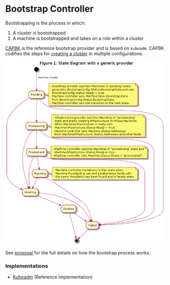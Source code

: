 # Bootstrap Controller
<!-- TODO -->
Bootstrapping is the process in which:

1. A cluster is bootstrapped
1. A machine is bootstrapped and takes on a role within a cluster

[CAPBK](https://github.com/kubernetes-sigs/cluster-api-bootstrap-provider-kubeadm) is the reference bootstrap provider and is based on `kubeadm`. CAPBK codifies the steps for [creating a cluster](https://kubernetes.io/docs/setup/production-environment/tools/kubeadm/create-cluster-kubeadm/) in multiple configurations.

![](../../../images/bootstrap-controller.png)

See [proposal](https://github.com/kubernetes-sigs/cluster-api/blob/master/docs/proposals/20190610-machine-states-preboot-bootstrapping.md) for the full details on how the bootstrap process works.

### Implementations

* [Kubeadm](https://github.com/kubernetes-sigs/cluster-api-bootstrap-provider-kubeadm) (Reference Implementation)

